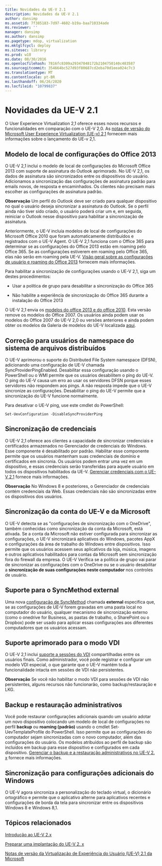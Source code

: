 ```yaml
---
title: Novidades da UE-V 2.1
description: Novidades da UE-V 2.1
author: dansimp
ms.assetid: 7f385183-7d97-4602-b19a-baa710334ade
ms.reviewer: ''
manager: dansimp
ms.author: dansimp
ms.pagetype: mdop, virtualization
ms.mktglfcycl: deploy
ms.sitesec: library
ms.prod: w10
ms.date: 08/30/2016
ms.openlocfilehash: 7816fc8309a29347048172b2104750140c483587
ms.sourcegitcommit: 354664bc527d93f80687cd2eba70d1eea024c7c3
ms.translationtype: MT
ms.contentlocale: pt-BR
ms.lasthandoff: 06/26/2020
ms.locfileid: "10799837"
---
```

# Novidades da UE-V 2.1


O User Experience Virtualization 2,1 oferece esses novos recursos e funcionalidades em comparação com o UE-V 2,0. As [notas de versão do Microsoft User Experience Virtualization (UE-v) 2,1](microsoft-user-experience-virtualization--ue-v--21-release-notesuevv21.md) fornecem mais informações sobre o lançamento do UE-v 2,1.

## Modelo de local de configurações do Office 2013


O UE-V 2,1 inclui o modelo de local de configurações do Microsoft Office 2013 com suporte de assinatura do Outlook aprimorado. No UE-V 2,1, os dados de assinatura são sincronizados entre os dispositivos do usuário. Adicionamos a sincronização das configurações de assinatura padrão para emails novos, de resposta e encaminhados. Os clientes não precisam mais escolher as configurações de assinatura padrão.

**Observação**  Um perfil do Outlook deve ser criado para qualquer dispositivo no qual o usuário deseja sincronizar a assinatura do Outlook. Se o perfil ainda não tiver sido criado, o usuário poderá criar um e, em seguida, reiniciar o Outlook nesse dispositivo para habilitar a sincronização de assinatura.

 

Anteriormente, o UE-V incluía modelos de local de configurações do Microsoft Office 2010 que foram automaticamente distribuídos e registrados com o UE-V Agent. O UE-V 2,1 funciona com o Office 365 para determinar se as configurações do Office 2013 estão em roaming pelo Office 365. Se as configurações estiverem em roaming pelo Office 365, elas não serão em roaming pela UE-V. [Visão geral sobre as configurações de usuário e roaming do Office 2013](https://go.microsoft.com/fwlink/p/?LinkID=391220) fornecem mais informações.

Para habilitar a sincronização de configurações usando o UE-V 2,1, siga um destes procedimentos:

-   Usar a política de grupo para desabilitar a sincronização do Office 365

-   Não habilite a experiência de sincronização do Office 365 durante a instalação do Office 2013

O UE-V 2,1 envia os [modelos do office 2013 e do office 2010](https://technet.microsoft.com/library/dn458932.aspx#autosyncsettings). Esta versão remove os modelos do Office 2007. Os usuários ainda podem usar os modelos do Office 2007 do UE-V 2,0 ou versões anteriores e ainda podem obter os modelos da Galeria de modelos do UE-V localizada [aqui](https://go.microsoft.com/fwlink/p/?LinkID=246589).

## Correção para usuários de namespace do sistema de arquivos distribuídos


O UE-V aprimorou o suporte do Distributed File System namespace (DFSN), adicionando uma configuração de UE-V chamada SyncProviderPingEnabled. Desabilitar essa configuração usando o PowerShell ou o WMI permite que os usuários desabilitem o ping do UE-V. O ping do UE-V causa um erro ao usar os servidores DFSN porque esses servidores não respondem aos pings. A não resposta impede que o UE-V sincronize as configurações. Desabilitar o ping do UE-V permite que a sincronização do UE-V funcione normalmente.

Para desativar o UE-V ping, use este cmdlet do PowerShell:

``` syntax
Set-UevConfiguration -DisableSyncProviderPing
```

## Sincronização de credenciais


O UE-V 2,1 oferece aos clientes a capacidade de sincronizar credenciais e certificados armazenados no Gerenciador de credenciais do Windows. Esse componente é desabilitado por padrão. Habilitar esse componente permite que os usuários mantenham suas credenciais de domínio e certificados em sincronia. Os usuários podem entrar uma vez em um dispositivo, e essas credenciais serão transferidas para aquele usuário em todos os dispositivos habilitados da UE-V. [Gerenciar credenciais com o UE-V 2,1](https://technet.microsoft.com/library/dn458932.aspx#creds) fornece mais informações.

**Observação**  No Windows 8 e posteriores, o Gerenciador de credenciais contém credenciais da Web. Essas credenciais não são sincronizadas entre os dispositivos dos usuários.

 

## Sincronização da conta do UE-V e da Microsoft


O UE-V detecta se as "configurações de sincronização com o OneDrive", também conhecidas como sincronização da conta da Microsoft, está ativada. Se a conta da Microsoft não estiver configurada para sincronizar as configurações, o UE-V sincronizará aplicativos do Windows, pacotes AppX e configurações da área de trabalho do Windows entre dispositivos. Isso permite que os usuários acessem seus aplicativos da loja, música, imagens e outros aplicativos habilitados para contas da Microsoft sem sincronização fora do firewall da empresa. O UE-V Verifica se a política de grupo vai parar de sincronizar as configurações com o OneDrive ou se o usuário desabilitar a **sincronização de suas configurações neste computador** nos controles de usuário.

## Suporte para o SyncMethod external


Uma nova [configuração de SyncMethod](https://technet.microsoft.com/library/dn554321.aspx) chamada **external** especifica que, se as configurações de UE-V forem gravadas em uma pasta local no computador do usuário, qualquer mecanismo de sincronização externo (como o onedrive for Business, as pastas de trabalho, o SharePoint ou o Dropbox) pode ser usado para aplicar essas configurações aos diferentes computadores que os usuários acessam.

## Suporte aprimorado para o modo VDI


O UE-V 2,1 inclui [suporte a sessões do VDI](https://technet.microsoft.com/library/dn458932.aspx#vdi) compartilhadas entre os usuários finais. Como administrador, você pode registrar e configurar um modelo VDI especial, o que garante que o UE-V mantém toda a funcionalidade intacta em sessões de VDI não persistentes.

**Observação**  Se você não habilitar o modo VDI para sessões de VDI não persistentes, alguns recursos não funcionarão, como backup/restauração e LKG.

 

## Backup e restauração administrativos


Você pode restaurar configurações adicionais quando um usuário adotar um novo dispositivo colocando um modelo de local de configurações no perfil **backup** ou **roaming (padrão)** usando o cmdlet Set-UevTemplateProfile do PowerShell. Isso permite que as configurações do computador sejam sincronizadas com o novo computador, além das configurações do usuário. Os modelos atribuídos ao perfil de backup são incluídos em backup para esse dispositivo e configurados em cada dispositivo. [Gerenciar o backup e a restauração administrativos no UE-V 2. x](manage-administrative-backup-and-restore-in-ue-v-2x-new-topic-for-21.md) fornece mais informações.

## Sincronização para configurações adicionais do Windows


O UE-V agora sincroniza a personalização do teclado virtual, o dicionário ortográfico e permite que o aplicativo alterne para aplicativos recentes e configurações de borda da tela para sincronizar entre os dispositivos Windows 8 e Windows 8,1.






## Tópicos relacionados


[Introdução ao UE-V 2.x](get-started-with-ue-v-2x-new-uevv2.md)

[Preparar uma implantação do UE-V 2. x](prepare-a-ue-v-2x-deployment-new-uevv2.md)

[Notas de versão da Virtualização de Experiência do Usuário (UE-V) 2.1 da Microsoft](microsoft-user-experience-virtualization--ue-v--21-release-notesuevv21.md)

 

 





